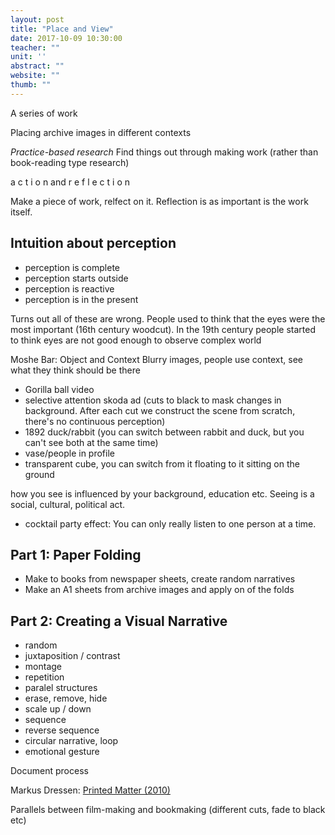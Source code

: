 ```yaml
---
layout: post
title: "Place and View"
date: 2017-10-09 10:30:00
teacher: ""
unit: ''
abstract: ""
website: ""
thumb: ""
---
```


A series of work

Placing archive images in different contexts

*Practice-based research*
Find things out through making work (rather than book-reading type research)

a c t i o n and r e f l e c t i o n

Make a piece of work, relfect on it. Reflection is as important is the work itself.

## Intuition about perception

- perception is complete
- perception starts outside
- perception is reactive
- perception is in the present

Turns out all of these are wrong. People used to think that the eyes were the most important (16th century woodcut). In the 19th century people started to think eyes are not good enough to observe complex world

Moshe Bar: Object and Context
Blurry images, people use context, see what they think should be there

- Gorilla ball video
- selective attention skoda ad (cuts to black to mask changes in background. After each cut we construct the scene from scratch, there's no continuous perception)
- 1892 duck/rabbit (you can switch between rabbit and duck, but you can't see both at the same time)
- vase/people in profile
- transparent cube, you can switch from it floating to it sitting on the ground

how you see is influenced by your background, education etc. Seeing is a social, cultural, political act.

- cocktail party effect: You can only really listen to one person at a time.

## Part 1: Paper Folding

- Make to books from newspaper sheets, create random narratives
- Make an A1 sheets from archive images and apply on of the folds

## Part 2: Creating a Visual Narrative

- random
- juxtaposition / contrast
- montage
- repetition
- paralel structures
- erase, remove, hide
- scale up / down
- sequence
- reverse sequence
- circular narrative, loop
- emotional gesture

Document process

Markus Dressen: [Printed Matter (2010)](https://vimeo.com/20024045)

Parallels between film-making and bookmaking (different cuts, fade to black etc)